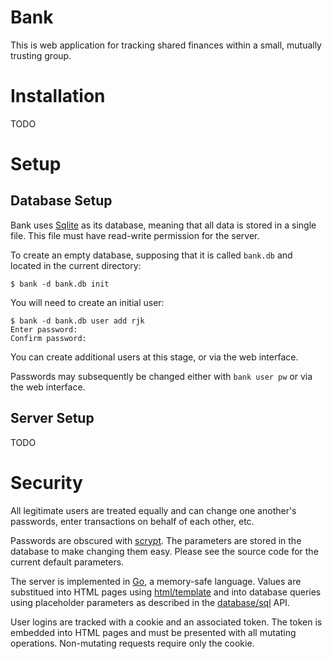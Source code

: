 # Bank

This is web application for tracking shared finances within a small, mutually trusting group.

# Installation

TODO

# Setup

## Database Setup

Bank uses [Sqlite](https://www.sqlite.org/) as its database,
meaning that all data is stored in a single file.
This file must have read-write permission for the server.

To create an empty database,
supposing that it is called `bank.db`
and located in the current directory:

    $ bank -d bank.db init

You will need to create an initial user:

    $ bank -d bank.db user add rjk 
    Enter password: 
    Confirm password: 

You can create additional users at this stage,
or via the web interface.

Passwords may subsequently be changed either with `bank user pw` or via the web interface.

## Server Setup

TODO

# Security

All legitimate users are treated equally
and can change one another's
passwords, enter transactions on behalf of
each other, etc.

Passwords are obscured with [scrypt](https://en.wikipedia.org/wiki/Scrypt).
The parameters are stored in the database to make changing them easy.
Please see the source code for the current default parameters.

The server is implemented in [Go](https://golang.org/),
a memory-safe language.
Values are substitued into HTML pages using [html/template](https://golang.org/pkg/html/template/)
and into database queries using placeholder parameters as described in the [database/sql](https://golang.org/pkg/database/sql/) API.

User logins are tracked with a cookie and an associated token.
The token is embedded into HTML pages
and must be presented with all mutating operations.
Non-mutating requests require only the cookie.
